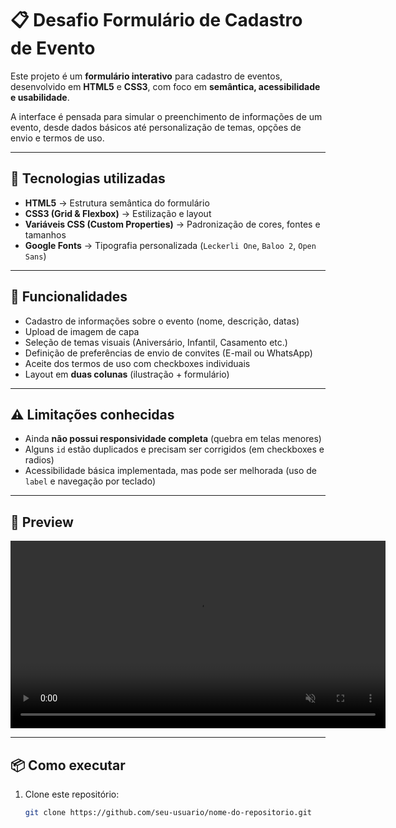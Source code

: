 # 📋 Desafio Formulário de Cadastro de Evento

Este projeto é um **formulário interativo** para cadastro de eventos, desenvolvido em **HTML5** e **CSS3**, com foco em **semântica, acessibilidade e usabilidade**.  

A interface é pensada para simular o preenchimento de informações de um evento, desde dados básicos até personalização de temas, opções de envio e termos de uso.

---

## 🚀 Tecnologias utilizadas
- **HTML5** → Estrutura semântica do formulário  
- **CSS3 (Grid & Flexbox)** → Estilização e layout  
- **Variáveis CSS (Custom Properties)** → Padronização de cores, fontes e tamanhos  
- **Google Fonts** → Tipografia personalizada (`Leckerli One`, `Baloo 2`, `Open Sans`)  

---

## 📝 Funcionalidades
- Cadastro de informações sobre o evento (nome, descrição, datas)  
- Upload de imagem de capa  
- Seleção de temas visuais (Aniversário, Infantil, Casamento etc.)  
- Definição de preferências de envio de convites (E-mail ou WhatsApp)  
- Aceite dos termos de uso com checkboxes individuais  
- Layout em **duas colunas** (ilustração + formulário)  

---

## ⚠️ Limitações conhecidas
- Ainda **não possui responsividade completa** (quebra em telas menores)  
- Alguns `id` estão duplicados e precisam ser corrigidos (em checkboxes e radios)  
- Acessibilidade básica implementada, mas pode ser melhorada (uso de `label` e navegação por teclado)  

---

## 📸 Preview

<video src="./preview.mp4" controls autoplay loop muted width="600"></video>

---

## 📦 Como executar
1. Clone este repositório:
   ```bash
   git clone https://github.com/seu-usuario/nome-do-repositorio.git
